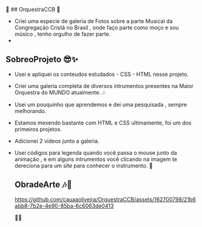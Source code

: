 🎺 ## OrquestraCCB 🎻
- Criei uma especie de galeria de Fotos sobre a parte Musical da Congregação Cristã no Brasil , onde faço parte como moço e sou músico , tenho orgulho de fazer parte.
- 
## SobreoProjeto 😎✨

- Usei e apliquei os conteudos estudados - CSS - HTML nesse projeto.
- Criei uma galeria completa de diversos intrumentos presentes na Maior Orquestra do MUNDO atualmente. 🎶
- Usei um pouquinho que aprendemos e dei uma pesquisada , sempre melhorando.
- Estamos mexendo bastante com HTML e CSS ultimamente, foi um dos primeiros projetos.
- Adicionei 2 vídeos junto a galeria.
- Usei códigos para legenda quando você passa o mouse junto da animação , e em alguns intrumentos você clicando na imagem te dereciona para um site para conhecer o instrumento. 🎷

  ## ObradeArte 🎶💯

  https://github.com/cauaaoliveira/OrquestraCCB/assets/162700798/21b6abb8-7b2e-4e90-85ba-6c6063de0413

  🧑‍💻

